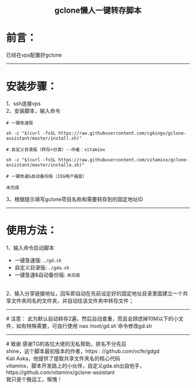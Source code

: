 <h2 align="center">gclone懒人一键转存脚本</h2> 

# 前言：
已经在vps配置好gclone<hr />
# 安装步骤：
1、ssh连接vps<br>
2、安装脚本，输入命令<br>
```
# 一键急速版

sh -c "$(curl -fsSL https://raw.githubusercontent.com/cgkings/gclone-assistant/master/install.sh)" 

# 自定义目录版（转存+分类）--作者：vitaminx

sh -c "$(curl -fsSL https://raw.githubusercontent.com/vitaminx/gclone-assistant/master/installa.sh)"

# 一键急速&自动备份版（15G用户福音）

未完成
```
3、根据提示填写gclone项目名称和需要转存到的固定地址ID <hr />
# 使用方法：
1、输入命令启动脚本 <br>
- 一键急速版:          `./gd.sh`
- 自定义目录版:        `./gda.sh`
- 一键急速&自动备份版:  `未完成`
<br>
2、输入分享链接地址，回车即自动在先前设定好的固定地址目录里面建立一个共享文件夹同名的文件夹，并自动往该文件夹中转存文件； <hr />
# 注意：
此为默认自动转存2遍，然后自动查重，而且会顾虑掉10M以下的小文件，如有特殊需要，可自行使用`nao /root/gd.sh`命令修改gd.sh <hr />
# 致谢
感谢TG的各位大佬的无私帮助，排名不分先后<br>
shine，这个脚本最初版本的作者，https : //github.com/vcfe/gdgd<br>
Kali Aska，他提供了提取共享文件夹名的核心代码<br>
vitaminx，脚本开发路上的小伙伴，自定义gda.sh出自他手，https://github.com/vitaminx/gclone-assistant<br>
我只是个搬运工，惭愧！
